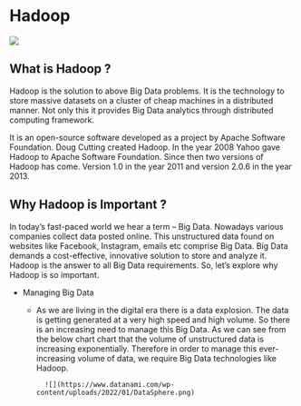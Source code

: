 # Hadoop

![](https://upload.wikimedia.org/wikipedia/commons/thumb/0/0e/Hadoop_logo.svg/1280px-Hadoop_logo.svg.png)


## What is Hadoop ?

Hadoop is the solution to above Big Data problems. It is the technology to store massive datasets on a cluster of cheap machines in a distributed manner. Not only this it provides Big Data analytics through distributed computing framework.

It is an open-source software developed as a project by Apache Software Foundation. Doug Cutting created Hadoop. In the year 2008 Yahoo gave Hadoop to Apache Software Foundation. Since then two versions of Hadoop has come. Version 1.0 in the year 2011 and version 2.0.6 in the year 2013. 


## Why Hadoop is Important ?

In today’s fast-paced world we hear a term – Big Data. Nowadays various companies collect data posted online. This unstructured data found on websites like Facebook, Instagram, emails etc comprise Big Data. Big Data demands a cost-effective, innovative solution to store and analyze it. Hadoop is the answer to all Big Data requirements. So, let’s explore why Hadoop is so important. 

- Managing Big Data 
  - As we are living in the digital era there is a data explosion. The data is getting generated at a very high speed and high volume. So there is an increasing need to manage this Big Data. As we can see from the below chart chart that the volume of unstructured data is increasing exponentially. Therefore in order to manage this ever-increasing volume of data, we require Big Data technologies like Hadoop.
 
 
          ![](https://www.datanami.com/wp-content/uploads/2022/01/DataSphere.png)
